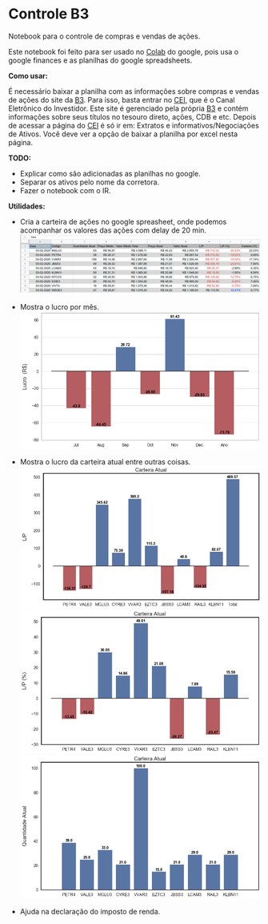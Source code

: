 # Controle B3

  Notebook para o controle de compras e vendas de ações.

  Este notebook foi feito para ser usado no [Colab][colab] do google,
pois usa o google finances e as planilhas do google spreadsheets.
  
**Como usar:**

  É necessário baixar a planilha com as informações sobre compras e vendas de ações do site da [B3][B3]. Para isso, basta entrar no [CEI][CEI], que é o Canal Eletrônico do Investidor. Este site é gerenciado pela própria [B3][B3] e contém informações sobre seus títulos no tesouro direto, ações, CDB e etc.
   Depois de acessar a página do [CEI][CEI] é só ir em: Extratos e informativos/Negociações de Ativos. Você deve ver a opção de baixar a planilha por excel nesta página.

**TODO:**
  - Explicar como são adicionadas as planilhas no google.
  - Separar os ativos pelo nome da corretora.
  - Fazer o notebook com o IR.

**Utilidades:**

  - Cria a carteira de ações no google spreasheet, onde podemos acompanhar os
  valores das ações com delay de 20 min.
  ![spreadsheet](img/google_spreadsheet.png)
    
  - Mostra o lucro por mês.
  ![spreadsheet](img/lucro_mes.png)
  
  - Mostra o lucro da carteira atual entre outras coisas.
  ![carteira](img/carteira_lucro.png)
  ![carteira_perc](img/carteira_lucro_perc.png)
  ![carteira_qnt](img/carteira_quantidade.png)
  
  - Ajuda na declaração do imposto de renda. 


[CEI]: https://cei.b3.com.br/CEI_Responsivo/login.aspx
[B3]: http://www.b3.com.br/pt_br/
[colab]: https://colab.research.google.com/notebooks/welcome.ipynb
